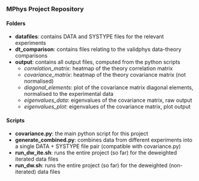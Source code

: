 ### MPhys Project Repository
#### Folders
- **datafiles**: contains DATA and SYSTYPE files for the relevant experiments
- **dt_comparison**: contains files relating to the validphys data-theory comparisons
- **output**: contains all output files, computed from the python scripts
    - *correlation_matrix*: heatmap of the theory correlation matrix
    - *covariance_matrix*: heatmap of the theory covariance matrix (not normalised)
    - *diagonal_elements*: plot of the covariance matrix diagonal elements, normalised to the experimental data
    - *eigenvalues_data*: eigenvalues of the covariance matrix, raw output
    - *eigenvalues_plot*: eigenvalues of the covariance matrix, plot output

#### Scripts
- **covariance.py**: the main python script for this project
- **generate_combined.py**: combines data from different experiments into a single DATA + SYSTYPE file pair (compatible with covariance.py)
- **run_dw_ite.sh**: runs the entire project (so far) for the deweighted iterated data files
- **run_dw.sh**: runs the entire project (so far) for the deweighted (non-iterated) data files
